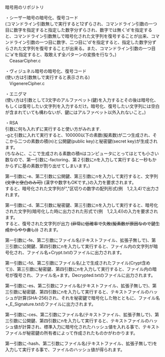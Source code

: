 暗号用のリポジトリ

・シーザー暗号の暗号化、復号コード  
(コマンドライン引数無しで実行すると12ずらされ、コマンドライン引数の一つ目に数字を指定すると指定した数字分ずらされ、数字では無く'd'を指定すると、コマンドライン引数無しで暗号化された文字列を復号することが出来、コマンドライン引数の一つ目に数字、二つ目に'd'を指定すると、指定した数字分ずらされた文字列を復号することが出来る。また、コマンドライン引数の一つ目に'a'を指定すると、取敢えず全パターンの変換を行なう。)  
　CeasarCipher.c  
 
・ヴィジュネル暗号の暗号化、復号コード  
(使い方は引数無しで実行すると表示される)  
　VigenereCipher.c  
 
・エニグマ  
(使い方は引数として3文字のアルファベット(鍵)を入力するとその後は暗号化、もしくは復号したい文字列を入力するだけ。暗号化、復号したい文字列には空白が含まれていても構わないが、鍵にはアルファベット以外入れないこと。)

・RSA  
引数に何も入れずに実行すると使い方がみれます.  
-gと引数に入れて実行すると、100000以下の素数(擬素数)が二つ生成され、そこから二つの素数の積(n)と公開鍵(public key)と秘密鍵(secret key)が生成されます。    
(ちなみに、ここで生成される素数の積nはコンピュータにとってはとても小さい数なので、第一引数に-factoring、第２引数にnを入力して実行すると一秒もかからずに基の素数が割り出せてしまいます。)
  
第一引数に-e、第二引数に公開鍵、第三引数にnを入力して実行すると、文字列 ~~(文字と空白のみ可)~~ (漢字や数字もOKです。)の入力を要求されます。  
すると、暗号化された文字列が","区切りの数字の配列形式(例　1,2,3,4)で出力されます。  
  
第一引数に-d、第二引数に秘密鍵、第三引数にnを入力して実行すると、暗号化された文字列(暗号化した時に出力された形式で(例　1,2,3,4))の入力を要求されます。  
すると、復号された文字列が出力 ~~(非常に低確率で失敗(擬素数が原因なので鍵生成からやり直し))~~ されます。  
  
第一引数に-fe、第二引数にファイル名(テキストファイル、拡張子無しで)、第三引数に公開鍵、第四引数にnを入力して実行すると、ファイル内の文字列が暗号化され、ファイル名+Crypt.txtのファイルに出力されます。  
  
第一引数に-fd、第二引数にファイル名(上で生成されたファイル(Crypt含めて))、第三引数に秘密鍵、第四引数にnを入力して実行すると、ファイル内の暗号が復号され、ファイル名+ます。Decrypted.txtのファイルに出力されます。  
  
第一引数に-es、第二引数にファイル名(テキストファイル、拡張子無しで)、第三引数に秘密鍵、第四引数にnを入力して実行すると、テキストファイルのハッシュが計算(SHA-256)され、それを秘密鍵で暗号化した物とともに、ファイル名+_E_Signature.txtのファイルに出力されます。  
  
第一引数に-ces、第二引数にファイル名(テキストファイル、拡張子無しで)、第三引数に公開鍵、第四引数にnを入力して実行すると、テキストファイルのハッシュ値が計算され、標準入力に暗号化されたハッシュ値を入れる事で、テキストファイルが秘密鍵の所有者によって作成されたものかがわかります。  
  
第一引数に-hash、第二引数にファイル名(テキストファイル、拡張子無しで)を入力して実行する事で、ファイルのハッシュ値が得られます。
